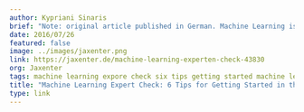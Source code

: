 ```yaml
---
author: Kypriani Sinaris
brief: "Note: original article published in German. Machine Learning is the new formula for what we once called Artificial Intelligence. In our Thematic Dossier we feel the new trend and introduce current ML solutions, including the Numenta platform for intelligent computing, ...and, the Natural Language Processing Project Cortical.io."
date: 2016/07/26
featured: false
image: ../images/jaxenter.png
link: https://jaxenter.de/machine-learning-experten-check-43830
org: Jaxenter
tags: machine learning expore check six tips getting started machine learning numenta htm hierarchical temporal memory cortical
title: "Machine Learning Expert Check: 6 Tips for Getting Started in the Machine Learning"
type: link
---
```

